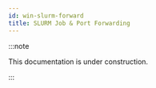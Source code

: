 ```yaml
---
id: win-slurm-forward
title: SLURM Job & Port Forwarding
---
```


:::note

This documentation is under construction.

:::

